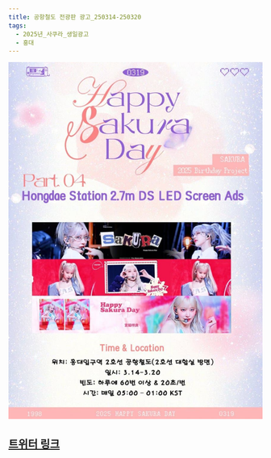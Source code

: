 ```yaml
---
title: 공항철도 전광판 광고_250314-250320
tags:
  - 2025년_사쿠라_생일광고
  - 홍대
---
```

<img src="/assets/1741096368.jpg"/>

## [트위터 링크](https://x.com/39miyawakis/status/1894326583462432779?s=46&t=osY4jEHeYA8cS9G5drBmkA)
